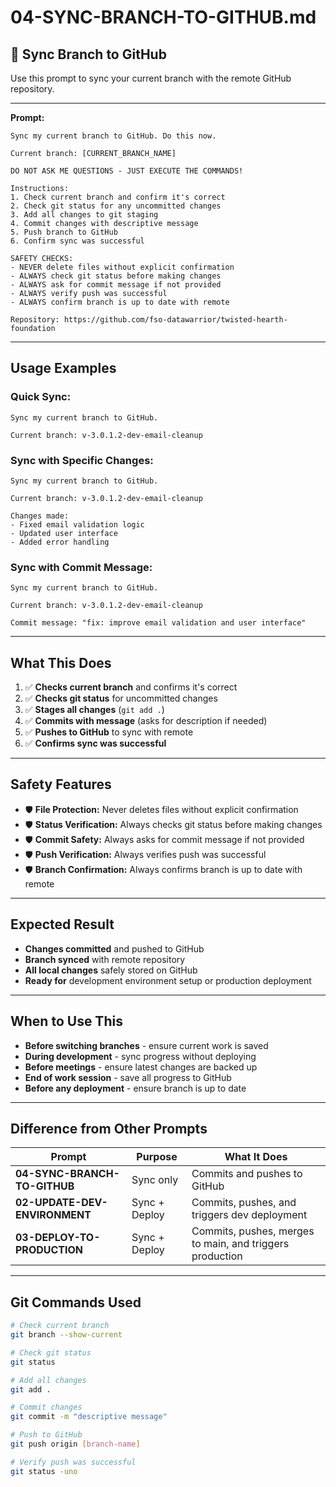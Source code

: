 # 04-SYNC-BRANCH-TO-GITHUB.md

## 🔄 **Sync Branch to GitHub**

Use this prompt to sync your current branch with the remote GitHub repository.

---

**Prompt:**
```
Sync my current branch to GitHub. Do this now.

Current branch: [CURRENT_BRANCH_NAME]

DO NOT ASK ME QUESTIONS - JUST EXECUTE THE COMMANDS!

Instructions:
1. Check current branch and confirm it's correct
2. Check git status for any uncommitted changes
3. Add all changes to git staging
4. Commit changes with descriptive message
5. Push branch to GitHub
6. Confirm sync was successful

SAFETY CHECKS:
- NEVER delete files without explicit confirmation
- ALWAYS check git status before making changes
- ALWAYS ask for commit message if not provided
- ALWAYS verify push was successful
- ALWAYS confirm branch is up to date with remote

Repository: https://github.com/fso-datawarrior/twisted-hearth-foundation
```

---

## **Usage Examples**

### **Quick Sync:**
```
Sync my current branch to GitHub.

Current branch: v-3.0.1.2-dev-email-cleanup
```

### **Sync with Specific Changes:**
```
Sync my current branch to GitHub.

Current branch: v-3.0.1.2-dev-email-cleanup

Changes made:
- Fixed email validation logic
- Updated user interface
- Added error handling
```

### **Sync with Commit Message:**
```
Sync my current branch to GitHub.

Current branch: v-3.0.1.2-dev-email-cleanup

Commit message: "fix: improve email validation and user interface"
```

---

## **What This Does**

1. ✅ **Checks current branch** and confirms it's correct
2. ✅ **Checks git status** for uncommitted changes
3. ✅ **Stages all changes** (`git add .`)
4. ✅ **Commits with message** (asks for description if needed)
5. ✅ **Pushes to GitHub** to sync with remote
6. ✅ **Confirms sync was successful**

---

## **Safety Features**

- 🛡️ **File Protection:** Never deletes files without explicit confirmation
- 🛡️ **Status Verification:** Always checks git status before making changes
- 🛡️ **Commit Safety:** Always asks for commit message if not provided
- 🛡️ **Push Verification:** Always verifies push was successful
- 🛡️ **Branch Confirmation:** Always confirms branch is up to date with remote

---

## **Expected Result**

- **Changes committed** and pushed to GitHub
- **Branch synced** with remote repository
- **All local changes** safely stored on GitHub
- **Ready for** development environment setup or production deployment

---

## **When to Use This**

- **Before switching branches** - ensure current work is saved
- **During development** - sync progress without deploying
- **Before meetings** - ensure latest changes are backed up
- **End of work session** - save all progress to GitHub
- **Before any deployment** - ensure branch is up to date

---

## **Difference from Other Prompts**

| Prompt | Purpose | What It Does |
|--------|---------|-------------|
| **04-SYNC-BRANCH-TO-GITHUB** | Sync only | Commits and pushes to GitHub |
| **02-UPDATE-DEV-ENVIRONMENT** | Sync + Deploy | Commits, pushes, and triggers dev deployment |
| **03-DEPLOY-TO-PRODUCTION** | Sync + Deploy | Commits, pushes, merges to main, and triggers production |

---

## **Git Commands Used**

```bash
# Check current branch
git branch --show-current

# Check git status
git status

# Add all changes
git add .

# Commit changes
git commit -m "descriptive message"

# Push to GitHub
git push origin [branch-name]

# Verify push was successful
git status -uno
```
